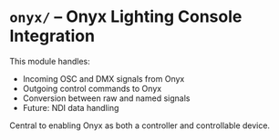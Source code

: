 # `onyx/` – Onyx Lighting Console Integration

This module handles:
- Incoming OSC and DMX signals from Onyx
- Outgoing control commands to Onyx
- Conversion between raw and named signals
- Future: NDI data handling

Central to enabling Onyx as both a controller and controllable device.